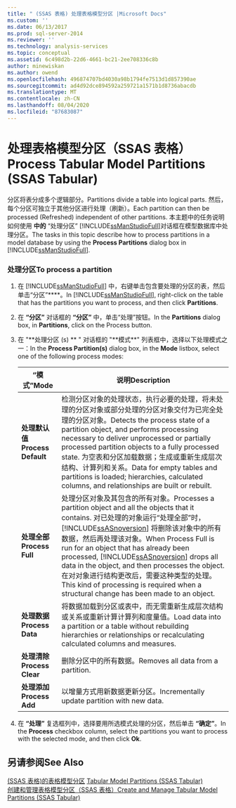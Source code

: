 ```yaml
---
title: " (SSAS 表格) 处理表格模型分区 |Microsoft Docs"
ms.custom: ''
ms.date: 06/13/2017
ms.prod: sql-server-2014
ms.reviewer: ''
ms.technology: analysis-services
ms.topic: conceptual
ms.assetid: 6c498d2b-22d6-4661-bc21-2ee708336c8b
author: minewiskan
ms.author: owend
ms.openlocfilehash: 496874707bd4030a98b1794fe7513d1d857390ae
ms.sourcegitcommit: ad4d92dce894592a259721a1571b1d8736abacdb
ms.translationtype: MT
ms.contentlocale: zh-CN
ms.lasthandoff: 08/04/2020
ms.locfileid: "87683087"
---
```

# <a name="process-tabular-model-partitions-ssas-tabular"></a><span data-ttu-id="a9ca3-102">处理表格模型分区（SSAS 表格）</span><span class="sxs-lookup"><span data-stu-id="a9ca3-102">Process Tabular Model Partitions (SSAS Tabular)</span></span>
  <span data-ttu-id="a9ca3-103">分区将表分成多个逻辑部分。</span><span class="sxs-lookup"><span data-stu-id="a9ca3-103">Partitions divide a table into logical parts.</span></span> <span data-ttu-id="a9ca3-104">然后，每个分区可独立于其他分区进行处理（刷新）。</span><span class="sxs-lookup"><span data-stu-id="a9ca3-104">Each partition can then be processed (Refreshed) independent of other partitions.</span></span> <span data-ttu-id="a9ca3-105">本主题中的任务说明如何使用 **中的** “处理分区” [!INCLUDE[ssManStudioFull](../../includes/ssmanstudiofull-md.md)]对话框在模型数据库中处理分区。</span><span class="sxs-lookup"><span data-stu-id="a9ca3-105">The tasks in this topic describe how to process partitions in a model database by using the **Process Partitions** dialog box in [!INCLUDE[ssManStudioFull](../../includes/ssmanstudiofull-md.md)].</span></span>  
  
###  <a name="to-process-a-partition"></a><a name="bkmk_create_new"></a> <span data-ttu-id="a9ca3-106">处理分区</span><span class="sxs-lookup"><span data-stu-id="a9ca3-106">To process a partition</span></span>  
  
1.  <span data-ttu-id="a9ca3-107">在 [!INCLUDE[ssManStudioFull](../../includes/ssmanstudiofull-md.md)] 中，右键单击包含要处理的分区的表，然后单击“分区”\*\*\*\*。</span><span class="sxs-lookup"><span data-stu-id="a9ca3-107">In [!INCLUDE[ssManStudioFull](../../includes/ssmanstudiofull-md.md)], right-click on the table that has the partitions you want to process, and then click **Partitions**.</span></span>  
  
2.  <span data-ttu-id="a9ca3-108">在 **“分区”** 对话框的 **“分区”** 中，单击“处理”按钮。</span><span class="sxs-lookup"><span data-stu-id="a9ca3-108">In the **Partitions** dialog box, in **Partitions**, click on the Process button.</span></span>  
  
3.  <span data-ttu-id="a9ca3-109">在 "**处理分区 (s) \*\* " 对话框的 "**模式\*\*" 列表框中，选择以下处理模式之一：</span><span class="sxs-lookup"><span data-stu-id="a9ca3-109">In the **Process Partition(s)** dialog box, in the **Mode** listbox, select one of the following process modes:</span></span>  
  
    |<span data-ttu-id="a9ca3-110">“模式”</span><span class="sxs-lookup"><span data-stu-id="a9ca3-110">Mode</span></span>|<span data-ttu-id="a9ca3-111">说明</span><span class="sxs-lookup"><span data-stu-id="a9ca3-111">Description</span></span>|  
    |----------|-----------------|  
    |<span data-ttu-id="a9ca3-112">**处理默认值**</span><span class="sxs-lookup"><span data-stu-id="a9ca3-112">**Process Default**</span></span>|<span data-ttu-id="a9ca3-113">检测分区对象的处理状态，执行必要的处理，将未处理的分区对象或部分处理的分区对象交付为已完全处理的分区对象。</span><span class="sxs-lookup"><span data-stu-id="a9ca3-113">Detects the process state of a partition object, and performs processing necessary to deliver unprocessed or partially processed partition objects to a fully processed state.</span></span> <span data-ttu-id="a9ca3-114">为空表和分区加载数据；生成或重新生成层次结构、计算列和关系。</span><span class="sxs-lookup"><span data-stu-id="a9ca3-114">Data for empty tables and partitions is loaded; hierarchies, calculated columns, and relationships are built or rebuilt.</span></span>|  
    |<span data-ttu-id="a9ca3-115">**处理全部**</span><span class="sxs-lookup"><span data-stu-id="a9ca3-115">**Process Full**</span></span>|<span data-ttu-id="a9ca3-116">处理分区对象及其包含的所有对象。</span><span class="sxs-lookup"><span data-stu-id="a9ca3-116">Processes a partition object and all the objects that it contains.</span></span> <span data-ttu-id="a9ca3-117">对已处理的对象运行“处理全部”时， [!INCLUDE[ssASnoversion](../../includes/ssasnoversion-md.md)] 将删除该对象中的所有数据，然后再处理该对象。</span><span class="sxs-lookup"><span data-stu-id="a9ca3-117">When Process Full is run for an object that has already been processed, [!INCLUDE[ssASnoversion](../../includes/ssasnoversion-md.md)] drops all data in the object, and then processes the object.</span></span> <span data-ttu-id="a9ca3-118">在对对象进行结构更改后，需要这种类型的处理。</span><span class="sxs-lookup"><span data-stu-id="a9ca3-118">This kind of processing is required when a structural change has been made to an object.</span></span>|  
    |<span data-ttu-id="a9ca3-119">**处理数据**</span><span class="sxs-lookup"><span data-stu-id="a9ca3-119">**Process Data**</span></span>|<span data-ttu-id="a9ca3-120">将数据加载到分区或表中，而无需重新生成层次结构或关系或重新计算计算列和度量值。</span><span class="sxs-lookup"><span data-stu-id="a9ca3-120">Load data into a partition or a table without rebuilding hierarchies or relationships or recalculating calculated columns and measures.</span></span>|  
    |<span data-ttu-id="a9ca3-121">**处理清除**</span><span class="sxs-lookup"><span data-stu-id="a9ca3-121">**Process Clear**</span></span>|<span data-ttu-id="a9ca3-122">删除分区中的所有数据。</span><span class="sxs-lookup"><span data-stu-id="a9ca3-122">Removes all data from a partition.</span></span>|  
    |<span data-ttu-id="a9ca3-123">**处理添加**</span><span class="sxs-lookup"><span data-stu-id="a9ca3-123">**Process Add**</span></span>|<span data-ttu-id="a9ca3-124">以增量方式用新数据更新分区。</span><span class="sxs-lookup"><span data-stu-id="a9ca3-124">Incrementally update partition with new data.</span></span>|  
  
4.  <span data-ttu-id="a9ca3-125">在 **“处理”** 复选框列中，选择要用所选模式处理的分区，然后单击 **“确定”**。</span><span class="sxs-lookup"><span data-stu-id="a9ca3-125">In the **Process** checkbox column, select the partitions you want to process with the selected mode, and then click **Ok**.</span></span>  
  
## <a name="see-also"></a><span data-ttu-id="a9ca3-126">另请参阅</span><span class="sxs-lookup"><span data-stu-id="a9ca3-126">See Also</span></span>  
 <span data-ttu-id="a9ca3-127">[&#40;SSAS 表格&#41;的表格模型分区](partitions-ssas-tabular.md) </span><span class="sxs-lookup"><span data-stu-id="a9ca3-127">[Tabular Model Partitions &#40;SSAS Tabular&#41;](partitions-ssas-tabular.md) </span></span>  
 [<span data-ttu-id="a9ca3-128">创建和管理表格模型分区（SSAS 表格）</span><span class="sxs-lookup"><span data-stu-id="a9ca3-128">Create and Manage Tabular Model Partitions &#40;SSAS Tabular&#41;</span></span>](create-and-manage-tabular-model-partitions-ssas-tabular.md)  
  
  
